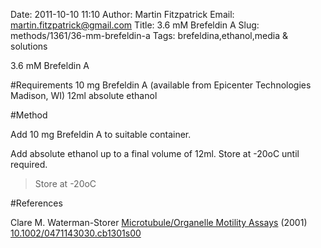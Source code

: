 Date: 2011-10-10 11:10
Author: Martin Fitzpatrick
Email: martin.fitzpatrick@gmail.com
Title: 3.6 mM Brefeldin A
Slug: methods/1361/36-mm-brefeldin-a
Tags: brefeldina,ethanol,media &amp; solutions

3.6 mM Brefeldin A 





#Requirements
10 mg Brefeldin A (available from Epicenter Technologies Madison, WI) 
12ml absolute ethanol

#Method

Add 10 mg Brefeldin A to suitable container.



Add absolute ethanol up to a final volume of 12ml. Store at -20oC until required.


>Store at -20oC




#References


Clare M. Waterman-Storer [Microtubule/Organelle Motility Assays](http://dx.doi.org/10.1002/0471143030.cb1301s00)  (2001)
[10.1002/0471143030.cb1301s00](http://dx.doi.org/10.1002/0471143030.cb1301s00)



